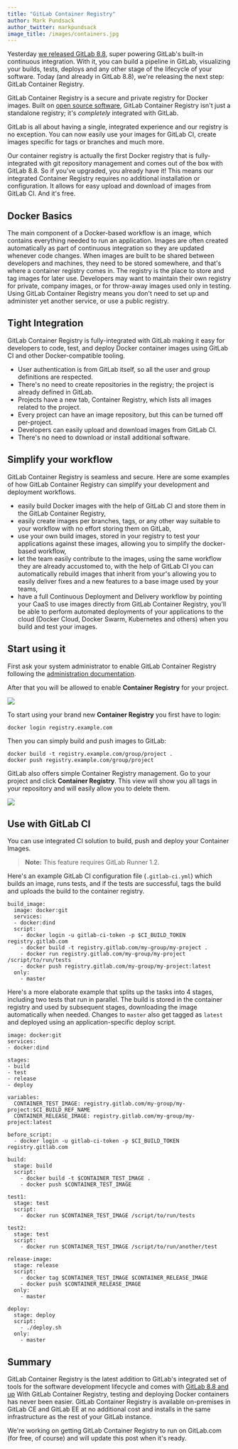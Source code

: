 ```yaml
---
title: "GitLab Container Registry"
author: Mark Pundsack
author_twitter: markpundsack
image_title: /images/containers.jpg
---
```


Yesterday [we released GitLab 8.8][8.8], super powering GitLab's built-in
continuous integration. With it, you can build a pipeline in GitLab,
visualizing your builds, tests, deploys and any other stage of the lifecycle of
your software. Today (and already in GitLab 8.8), we're releasing the next
step: GitLab Container Registry.

GitLab Container Registry is a secure and private registry for Docker images.
Built on [open source software](https://github.com/docker/distribution),
GitLab Container Registry isn't just a standalone registry;
it's _completely_ integrated with GitLab.

GitLab is all about having a single, integrated experience and our registry
is no exception. You can now easily use your images for GitLab CI, create
images specific for tags or branches and much more.

Our container registry is actually the first Docker registry that is
fully-integrated with git repository management and comes out of the box with
GitLab 8.8. So if you've upgraded, you already have it!
This means our integrated Container Registry requires no additional
installation or configuration. It allows for easy upload and download of images
from GitLab CI. And it's free.

[8.8]: https://about.gitlab.com/2016/05/22/gitlab-8-8-released/

<!-- more -->

## Docker Basics

The main component of a Docker-based workflow is an image,
which contains everything needed to run an application.
Images are often created automatically as part of continuous integration so
they are updated whenever code changes.
When images are built to be shared between developers and machines, they need to be stored somewhere, and that's
where a container registry comes in. The registry is the place to store and tag images for later use. Developers
may want to maintain their own registry for private, company images, or for throw-away images used only in testing.
Using GitLab Container Registry means you don't need to set up and administer yet another service, or use a public registry.

## Tight Integration

GitLab Container Registry is fully-integrated with GitLab making it easy for developers to code, test,
and deploy Docker container images using GitLab CI and other Docker-compatible tooling.

- User authentication is from GitLab itself, so all the user and group definitions are respected.
- There's no need to create repositories in the registry; the project is already defined in GitLab.
- Projects have a new tab, Container Registry, which lists all images related to the project.
- Every project can have an image repository, but this can be turned off per-project.
- Developers can easily upload and download images from GitLab CI.
- There's no need to download or install additional software.

## Simplify your workflow

GitLab Container Registry is seamless and secure.
Here are some examples of how GitLab
Container Registry can simplify your development and deployment workflows.

- easily build Docker images with the help of GitLab CI and store them in the GitLab Container Registry,
- easily create images per branches, tags, or any other way suitable to your workflow with no effort storing them on GitLab,
- use your own build images, stored in your registry to test your applications against these images, allowing you to simplify the docker-based workflow,
- let the team easily contribute to the images, using the same workflow they are already accustomed to, with the help of GitLab CI you can automatically rebuild images that inherit from your's allowing you to easily deliver fixes and a new features to a base image used by your teams,
- have a full Continuous Deployment and Delivery workflow by pointing your CaaS to use images directly from GitLab Container Registry, you'll be able to perform automated deployments of your applications to the cloud (Docker Cloud, Docker Swarm, Kubernetes and others) when you build and test your images.

## Start using it

First ask your system administrator to enable GitLab Container Registry following the [administration documentation](.http://docs.gitlab.com/ce/administration/container_registry.html).

After that you will be allowed to enable **Container Registry** for your project.

![](/images/container-registry/project_feature.png)

To start using your brand new **Container Registry** you first have to login:  

```
docker login registry.example.com
```

Then you can simply build and push images to GitLab:

```
docker build -t registry.example.com/group/project .
docker push registry.example.com/group/project
```

GitLab also offers simple Container Registry management. Go to your project and click **Container Registry**.
 This view will show you all tags in your repository and will easily allow you to delete them.

![](/images/container-registry/container_registry.png)

## Use with GitLab CI

You can use integrated CI solution to build, push and deploy your Container Images.

> **Note:** This feature requires GitLab Runner 1.2.

Here's an example GitLab CI configuration file (`.gitlab-ci.yml`) which builds an image, runs tests, and if the tests are successful, tags the build and uploads the build to the container registry.

```
build_image:
  image: docker:git
  services:
  - docker:dind
  script:
    - docker login -u gitlab-ci-token -p $CI_BUILD_TOKEN registry.gitlab.com
    - docker build -t registry.gitlab.com/my-group/my-project .
    - docker run registry.gitlab.com/my-group/my-project /script/to/run/tests
    - docker push registry.gitlab.com/my-group/my-project:latest
  only:
    - master
```

Here's a more elaborate example that splits up the tasks into 4 stages, including two tests that run in parallel. The build is stored in the container registry and used by subsequent stages, downloading the image automatically when needed. Changes to `master` also get tagged as `latest` and deployed using an application-specific deploy script.

```
image: docker:git
services:
- docker:dind

stages:
- build
- test
- release
- deploy

variables:
  CONTAINER_TEST_IMAGE: registry.gitlab.com/my-group/my-project:$CI_BUILD_REF_NAME
  CONTAINER_RELEASE_IMAGE: registry.gitlab.com/my-group/my-project:latest

before_script:
  - docker login -u gitlab-ci-token -p $CI_BUILD_TOKEN registry.gitlab.com

build:
  stage: build
  script:
    - docker build -t $CONTAINER_TEST_IMAGE .
    - docker push $CONTAINER_TEST_IMAGE

test1:
  stage: test
  script:
    - docker run $CONTAINER_TEST_IMAGE /script/to/run/tests

test2:
  stage: test
  script:
    - docker run $CONTAINER_TEST_IMAGE /script/to/run/another/test

release-image:
  stage: release
  script:
    - docker tag $CONTAINER_TEST_IMAGE $CONTAINER_RELEASE_IMAGE
    - docker push $CONTAINER_RELEASE_IMAGE
  only:
    - master

deploy:
  stage: deploy
  script:
    - ./deploy.sh
  only:
    - master
```

## Summary

GitLab Container Registry is the latest addition to GitLab's integrated set of
tools for the software development lifecycle and comes with
[GitLab 8.8 and up][8.8] With GitLab Container Registry,
testing and deploying Docker containers has never been easier.
GitLab Container Registry is available on-premises in GitLab CE and GitLab EE
at no additional cost and installs in the same infrastructure as the rest of
your GitLab instance.

We're working on getting GitLab Container Registry to run on GitLab.com
(for free, of course) and will update this post when it's ready.

[8.8]: https://about.gitlab.com/2016/05/22/gitlab-8-8-released/
